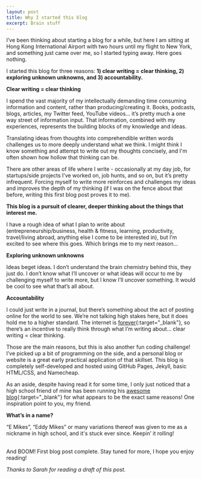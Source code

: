 ```yaml
---
layout: post
title: Why I started this blog
excerpt: Brain stuff
---
```

I’ve been thinking about starting a blog for a while, but here I am sitting at Hong Kong International Airport with two hours until my flight to New York, and something just came over me, so I started typing away. Here goes nothing.

I started this blog for three reasons: **1) clear writing = clear thinking, 2) exploring unknown unknowns, and 3) accountability.** 

<p class="main-section"><strong>Clear writing = clear thinking</strong></p>

I spend the vast majority of my intellectually demanding time consuming information and content, rather than producing/creating it. Books, podcasts, blogs, articles, my Twitter feed, YouTube videos… it’s pretty much a one way street of information input. That information, combined with my experiences, represents the building blocks of my knowledge and ideas.

Translating ideas from thoughts into comprehendible written words challenges us to more deeply understand what we think. I might think I know something and attempt to write out my thoughts concisely, and I'm often shown how hollow that thinking can be.

There are other areas of life where I write - occasionally at my day job, for startups/side projects I’ve worked on, job hunts, and so on, but it’s pretty infrequent. Forcing myself to write more reinforces and challenges my ideas and improves the depth of my thinking (if I was on the fence about that before, writing this first blog post proves it to me). 

**This blog is a pursuit of clearer, deeper thinking about the things that interest me.**

I have a rough idea of what I plan to write about (entrepreneurship/business, health & fitness, learning, productivity, travel/living abroad, anything else I come to be interested in), but I’m excited to see where this goes. Which brings me to my next reason…

<p class="main-section"><strong>Exploring unknown unknowns</strong></p>

Ideas beget ideas. I don’t understand the brain chemistry behind this, they just do. I don’t know what I’ll uncover or what ideas will occur to me by challenging myself to write more, but I know I’ll uncover something. It would be cool to see what that’s all about.

<p class="main-section"><strong>Accountability</strong></p>

I could just write in a journal, but there’s something about the act of posting online for the world to see. We’re not talking high stakes here, but it does hold me to a higher standard. The internet is [forever](https://web.archive.org/){:target="_blank"}, so there’s an incentive to really think through what I’m writing about... clear writing = clear thinking.

Those are the main reasons, but this is also another fun coding challenge! I’ve picked up a bit of programming on the side, and a personal blog or website is a great early practical application of that skillset. This blog is completely self-developed and hosted using GitHub Pages, Jekyll, basic HTML/CSS, and Namecheap.

As an aside, despite having read it for some time, I only just noticed that a high school friend of mine has been running his [awesome blog](https://blas.com/essays/){:target="_blank"} for what appears to be the exact same reasons! One inspiration point to you, my friend.

<p class="main-section"><strong>What’s in a name?</strong></p>

“E Mikes”, “Eddy Mikes” or many variations thereof was given to me as a nickname in high school, and it's stuck ever since. Keepin’ it rolling!

<br>
And BOOM! First blog post complete. Stay tuned for more, I hope you enjoy reading!

<p id="thanks-text"><em>Thanks to Sarah for reading a draft of this post.